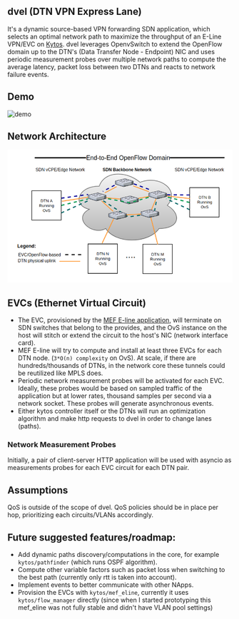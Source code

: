 ## dvel (DTN VPN Express Lane)

It's a dynamic source-based VPN forwarding SDN application, which selects an optimal network path to maximize the throughput of an E-Line VPN/EVC on [Kytos](https://www.kytos.io). dvel leverages OpenvSwitch to extend the OpenFlow domain up to the DTN's (Data Transfer Node - Endpoint) NIC and uses periodic measurement probes over multiple network paths to compute the average latency, packet loss between two DTNs and reacts to network failure events.

## Demo

![demo](https://s2.gifyu.com/images/dvel.gif)

## Network Architecture

![network](docs/dvel.png?raw=true "SDN Network with end-to-end OpenFlow domains")

## EVCs (Ethernet Virtual Circuit)

- The EVC, provisioned by the [MEF E-line application](https://github.com/kytos/mef_eline), will terminate on SDN switches that belong to the provides, and the OvS instance on the host will stitch or extend the circuit to the host's NIC (network interface card).
- MEF E-line will try to compute and install at least three EVCs for each DTN node. (`3*O(n) complexity` on OvS). At scale, if there are hundreds/thousands of DTNs, in the network core these tunnels could be reutilized like MPLS does.
- Periodic network measurement probes will be activated for each EVC. Ideally, these probes would be based on sampled traffic of the application but at lower rates, thousand samples per second via a network socket. These probes will generate asynchronous events.
- Either kytos controller itself or the DTNs will run an optimization algorithm and make http requests to dvel in order to change lanes (paths).

### Network Measurement Probes

 Initially, a pair of client-server HTTP application will be used with asyncio as measurements probes for each EVC circuit for each DTN pair.

## Assumptions

QoS is outside of the scope of dvel. QoS policies should be in place per hop, prioritizing each circuits/VLANs accordingly.

## Future suggested features/roadmap:

- Add dynamic paths discovery/computations in the core, for example `kytos/pathfinder` (which runs OSPF algorithm).
- Compute other variable factors such as packet loss when switching to the best path (currently only rtt is taken into account).
- Implement events to better communicate with other NApps.
- Provision the EVCs with `kytos/mef_eline`, currently it uses `kytos/flow_manager` directly (since when I started prototyping this mef_eline was not fully stable and didn't have VLAN pool settings)
